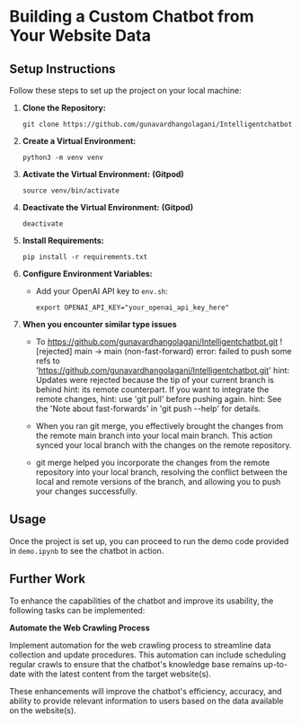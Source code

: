 # Building a Custom Chatbot from Your Website Data
## Setup Instructions
Follow these steps to set up the project on your local machine:

1. **Clone the Repository:**
   ```
   git clone https://github.com/gunavardhangolagani/Intelligentchatbot
   ```
2. **Create a Virtual Environment:**
   ```
   python3 -m venv venv
   ```
3. **Activate the Virtual Environment:** **(Gitpod)**
   ```
   source venv/bin/activate
   ```
4. **Deactivate the Virtual Environment:** **(Gitpod)**
   ```
   deactivate
   ```
5. **Install Requirements:**
   ```
   pip install -r requirements.txt
   ```
6. **Configure Environment Variables:**

   - Add your OpenAI API key to `env.sh`:

     ```
     export OPENAI_API_KEY="your_openai_api_key_here"
     ```
8. **When you encounter similar type issues**

   -  To https://github.com/gunavardhangolagani/Intelligentchatbot.git
      ! [rejected]        main -> main (non-fast-forward)
      error: failed to push some refs to 'https://github.com/gunavardhangolagani/Intelligentchatbot.git'
      hint: Updates were rejected because the tip of your current branch is behind
      hint: its remote counterpart. If you want to integrate the remote changes,
      hint: use 'git pull' before pushing again.
      hint: See the 'Note about fast-forwards' in 'git push --help' for details.
      
   - When you ran git merge, you effectively brought the changes from the remote main branch into your local main branch. This action synced your local branch with      the changes on the remote repository.
   
   - git merge helped you incorporate the changes from the remote repository into your local branch, resolving the conflict between the local and remote versions of the branch, and allowing you to push your changes successfully.


## Usage

  Once the project is set up, you can proceed to run the demo code provided in `demo.ipynb` to see the chatbot in action.
  
## Further Work

To enhance the capabilities of the chatbot and improve its usability, the following tasks can be implemented:

**Automate the Web Crawling Process**


Implement automation for the web crawling process to streamline data collection and update procedures. This automation can include scheduling regular crawls to ensure that the chatbot's knowledge base remains up-to-date with the latest content from the target website(s).

These enhancements will improve the chatbot's efficiency, accuracy, and ability to provide relevant information to users based on the data available on the website(s).
